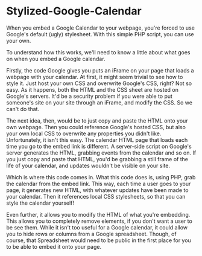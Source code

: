 Stylized-Google-Calendar
========================

When you embed a Google Calendar to your webpage, you're forced to use Google's default (ugly) stylesheet. With this simple PHP script, you can use your own.

To understand how this works, we'll need to know a little about what goes on when you embed a Google calendar.

Firstly, the code Google gives you puts an iFrame on your page that loads a webpage with your calendar. At first, it might seem trivial to see how to style it. Just host your own CSS and overwrite Google's CSS, right? Not so easy. As it happens, both the HTML and the CSS sheet are hosted on Google's servers. It'd be a security problem if you were able to put someone's site on your site through an iFrame, and modify the CSS. So we can't do that.

The next idea, then, would be to just copy and paste the HTML onto your own webpage. Then you could reference Google's hosted CSS, but also your own local CSS to overwrite any properties you didn't like. Unfortunately, it isn't this easy. The calendar HTML page that loads each time you go to the embed link is different. A server-side script on Google's server generates the HTML, grabbing events from the calendar and so on. If you just copy and paste that HTML, you'd be grabbing a still frame of the life of your calendar, and updates wouldn't be visible on your site.

Which is where this code comes in. What this code does is, using PHP, grab the calendar from the embed link. This way, each time a user goes to your page, it generates new HTML, with whatever updates have been made to your calendar. Then it references local CSS stylesheets, so that you can style the calendar yourself!

Even further, it allows you to modify the HTML of what you're embedding. This allows you to completely remove elements, if you don't want a user to be see them. While it isn't too useful for a Google calendar, it could allow you to hide rows or columns from a Google spreadsheet. Though, of course, that Spreadsheet would need to be public in the first place for you to be able to embed it onto your page.